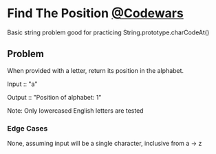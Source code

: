 # Find The Position [@Codewars](https://www.codewars.com/kata/5808e2006b65bff35500008f/train/javascript)

Basic string problem good for practicing String.prototype.charCodeAt()

## Problem

When provided with a letter, return its position in the alphabet.

Input :: "a"

Output :: "Position of alphabet: 1"

Note: Only lowercased English letters are tested

### Edge Cases
None, assuming input will be a single character, inclusive from a -> z